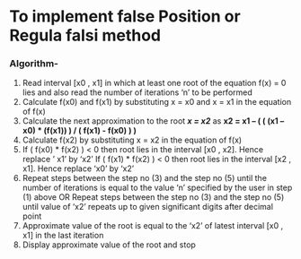 # To implement false Position or Regula falsi method

### Algorithm-
1.	Read interval [x0 , x1] in which at least one root of the equation f(x) = 0 lies and also read the number of iterations ‘n’ to be performed 
2.	Calculate f(x0) and f(x1) by substituting x = x0 and x = x1 in the equation of f(x)
3.	Calculate the next approximation to the root ___x = x2___ as 
	__x2 = x1 – ( ( (x1 – x0) * (f(x1)) ) / ( f(x1) - f(x0) ) )__
4.	Calculate f(x2) by substituting x = x2 in the equation of f(x)
5.	If ( f(x0) * f(x2) ) < 0 then root lies in the interval [x0 , x2]. Hence replace ’ x1’ by ‘x2’ 
	If ( f(x1) * f(x2) ) < 0 then root lies in the interval [x2 , x1]. Hence replace ‘x0’ by ‘x2’
6.	Repeat steps between the step no (3) and the step no (5) until the number of iterations is equal to the value ‘n’ specified by the user in step (1) above
	OR
	Repeat steps between the step no (3) and the step no (5) until value of ‘x2’ repeats up to given significant digits after decimal point
7.	Approximate value of the root is equal to the ‘x2’ of latest interval [x0 , x1] in the last iteration
8.	Display approximate value of the root and stop
